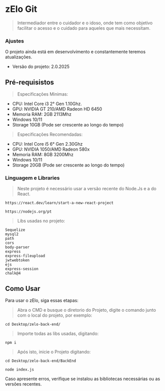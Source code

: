 # zElo Git

> Intermediador entre o cuidador e o idoso, onde tem como objetivo facilitar o acesso e o cuidado para aqueles que mais necessitam.


### Ajustes

O projeto ainda está em desenvolvimento e constantemente teremos atualizações.

- Versão do projeto: 2.0.2025

## Pré-requisistos

> Especificações Minimas:

- CPU: Intel Core i3 2° Gen 1.10Ghz.
- GPU: NVIDIA GT 210/AMD Radeon HD 6450
- Memoria RAM: 2GB 2113Mhz
- Windows 10/11
- Storage 10GB (Pode ser crescente ao longo do tempo)

> Especificações Recomendadas:

- CPU: Intel Core i5 6° Gen 2.30Ghz
- GPU: NVIDIA 1050/AMD Radeon 580x
- Memoria RAM: 8GB 3200Mhz
- Windows 10/11
- Storage 20GB (Pode ser crescente ao longo do tempo)

### Linguagem e Libraries

> Neste projeto é necessário usar a versão recente do Node.Js e a do React.

```
https://react.dev/learn/start-a-new-react-project
```
```
https://nodejs.org/pt
```

> Libs usadas no projeto:

```
Sequelize
mysql2
path
cors
body-parser
express
express-fileupload
jwtwebtoken
ejs
express-session
chalk@4
```

## Como Usar

Para usar o zElo, siga essas etapas:

> Abra o CMD e busque o diretorio do Projeto, digite o comando junto com o local do projeto, por exemplo: 
```
cd Desktop/zelo-back-end/
```
> Importe todas as libs usadas, digitando:
```
npm i
```
> Após isto, inicie o Projeto digitando:
```
cd Desktop/zelo-back-end/BackEnd
```
```
node index.js
```

Caso apresente erros, verifique se instalou as bibliotecas necessárias ou as versões recentes.
